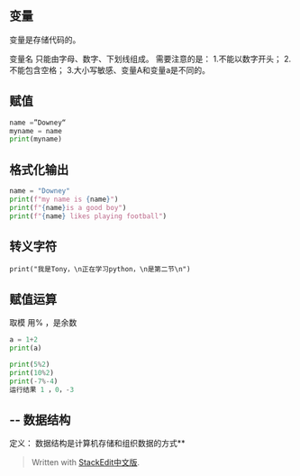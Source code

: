 变量
--
变量是存储代码的。

变量名 只能由字母、数字、下划线组成。
需要注意的是：
1.不能以数字开头；
2.不能包含空格；
3.大小写敏感、变量A和变量a是不同的。

赋值
--

```python
name =”Downey“
myname = name
print(myname)
```
格式化输出
--

```python
name = "Downey"
print(f"my name is {name}")
print(f"{name}is a good boy")
print(f"{name} likes playing football")

```

转义字符
--
```
print("我是Tony，\n正在学习python，\n是第二节\n")
```

赋值运算
--
取模 用%  ，是余数
```python
a = 1+2
print(a)

print(5%2)
print(10%2)
print(-7%-4)
运行结果 1 ，0，-3
```

--
数据结构
--
定义：
数据结构是计算机存储和组织数据的方式**

> Written with [StackEdit中文版](https://stackedit.cn/).
<!--stackedit_data:
eyJoaXN0b3J5IjpbLTIwMjU1MjI1NTEsOTMzODk4Mjk1XX0=
-->